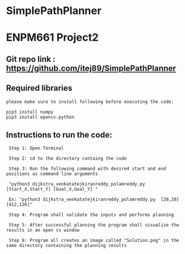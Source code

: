# SimplePathPlanner

# ENPM661 Project2


## Git repo link : https://github.com/itej89/SimplePathPlanner

## Required libraries

    please make sure to install following before executing the code:

    pip3 install numpy
    pip3 install opencv-python

## Instructions to run the code:
    

     Step 1: Open Terminal
     
     Step 2: cd to the directory containg the code

     Step 3: Run the following command with desired start and end positions as command line arguments

     "python3 dijkstra_venkatatejkiranreddy_polamreddy.py  [Start_X,Start_Y] [Goal_X,Goal_Y] " 

     Ex: "python3 dijkstra_venkatatejkiranreddy_polamreddy.py  [20,20] [412,126]"
    
     Step 4: Program shall validate the inputs and performs planning

     Step 5: After successful planning the program shall visualize the results in an open cv window

     Step 6: Program all creates an image called "Solution.png" in the same directory containing the planning results

